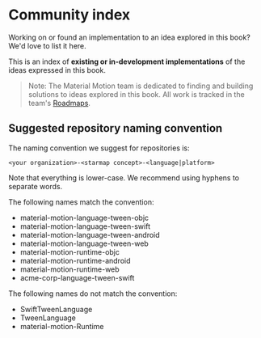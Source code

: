 # Community index

Working on or found an implementation to an idea explored in this book? We'd love to list it here.

This is an index of **existing or in-development implementations** of the ideas expressed in this book.

> Note: The Material Motion team is dedicated to finding and building solutions to ideas explored in this book. All work is tracked in the team's [Roadmaps](https://material-motion.gitbooks.io/material-motion-team/content/roadmaps/).

## Suggested repository naming convention

The naming convention we suggest for repositories is:

    <your organization>-<starmap concept>-<language|platform>

Note that everything is lower-case. We recommend using hyphens to separate words.

The following names match the convention:

- material-motion-language-tween-objc
- material-motion-language-tween-swift
- material-motion-language-tween-android
- material-motion-language-tween-web
- material-motion-runtime-objc
- material-motion-runtime-android
- material-motion-runtime-web
- acme-corp-language-tween-swift

The following names do not match the convention:

- SwiftTweenLanguage
- TweenLanguage
- material-motion-Runtime
